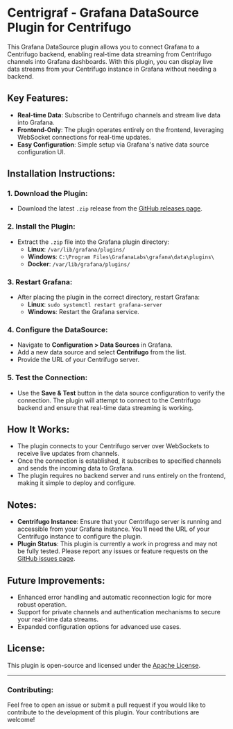 # Centrigraf - Grafana DataSource Plugin for Centrifugo

This Grafana DataSource plugin allows you to connect Grafana to a Centrifugo backend, enabling real-time data streaming from Centrifugo channels into Grafana dashboards. With this plugin, you can display live data streams from your Centrifugo instance in Grafana without needing a backend.

## Key Features:
- **Real-time Data**: Subscribe to Centrifugo channels and stream live data into Grafana.
- **Frontend-Only**: The plugin operates entirely on the frontend, leveraging WebSocket connections for real-time updates.
- **Easy Configuration**: Simple setup via Grafana's native data source configuration UI.

## Installation Instructions:

### 1. Download the Plugin:
- Download the latest `.zip` release from the [GitHub releases page](https://github.com/afxcode/afauzx-centrigraf-datasource/releases).

### 2. Install the Plugin:
- Extract the `.zip` file into the Grafana plugin directory:
    - **Linux**: `/var/lib/grafana/plugins/`
    - **Windows**: `C:\Program Files\GrafanaLabs\grafana\data\plugins\`
    - **Docker**: `/var/lib/grafana/plugins/`

### 3. Restart Grafana:
- After placing the plugin in the correct directory, restart Grafana:
    - **Linux**: `sudo systemctl restart grafana-server`
    - **Windows**: Restart the Grafana service.

### 4. Configure the DataSource:
- Navigate to **Configuration > Data Sources** in Grafana.
- Add a new data source and select **Centrifugo** from the list.
- Provide the URL of your Centrifugo server.

### 5. Test the Connection:
- Use the **Save & Test** button in the data source configuration to verify the connection. The plugin will attempt to connect to the Centrifugo backend and ensure that real-time data streaming is working.

## How It Works:
- The plugin connects to your Centrifugo server over WebSockets to receive live updates from channels.
- Once the connection is established, it subscribes to specified channels and sends the incoming data to Grafana.
- The plugin requires no backend server and runs entirely on the frontend, making it simple to deploy and configure.

## Notes:
- **Centrifugo Instance**: Ensure that your Centrifugo server is running and accessible from your Grafana instance. You’ll need the URL of your Centrifugo instance to configure the plugin.
- **Plugin Status**: This plugin is currently a work in progress and may not be fully tested. Please report any issues or feature requests on the [GitHub issues page](https://github.com/yourusername/your-repo/issues).

## Future Improvements:
- Enhanced error handling and automatic reconnection logic for more robust operation.
- Support for private channels and authentication mechanisms to secure your real-time data streams.
- Expanded configuration options for advanced use cases.

## License:
This plugin is open-source and licensed under the [Apache License](LICENSE).

---

### Contributing:
Feel free to open an issue or submit a pull request if you would like to contribute to the development of this plugin. Your contributions are welcome!

